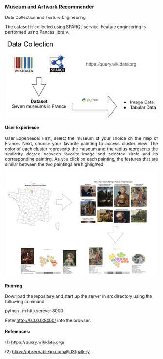 ### Museum and Artwork Recommender 
<p align = "justify
The tool is designed for any individual who appreciates arts and is interested in visiting museums. It is not easy to find and compare information on similar artworks at various museums. This recommendation tool captures the interest of users in terms of artworks and  helps users to decide which museum to visit next. The Jaccard distance, which measures the similarity between sample sets, is used to rank the similarity between the paintings. The tool also educates users about their interests through comparison of artworks.
	
#### Data Collection and Feature Engineering 

The dataset is collected using SPARQL service. Feature engineering is performed using Pandas library.

<p align = "center">
	<img src = "https://github.com/rojinnew/Museum_Recommender/blob/master/data_collection_feature_engineering.png" width="500">
</p>

#### User Experience	

<p align = "justify">
User Experience: First, select the museum of your choice on the map of France. Next, choose your favorite painting to access cluster view. The color of each cluster represents the museum and the radius represents the similarity degree between favorite image and selected circle and its corresponding painting. As you click on each painting, the features that are similar between the two paintings are highlighted.  
</p>
<p align = "center">
	<img src = "https://github.com/rojinnew/Museum_Recommender/blob/master/screen_shot.png">
</p>

#### Running 

Download the repository and start up the server in src directory using the following command: 

python -m http.serever 8000
 
Enter http://0.0.0.0:8000/ into the browser.
#### References:

(1) https://query.wikidata.org/

(2) https://observablehq.com/@d3/gallery 


